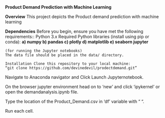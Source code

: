 **Product Demand Prediction with Machine Learning**

**Overview** 
        This project depicts the Product demand prediction with machine learning 

**Dependencies** 
Before you begin,
ensure you have met the following requirements::
  Python 3.x 
  Required Python libraries (install using pip or conda):
    **a) numpy
      b) pandas 
      c) plotly 
      d) matplotlib
      e) seaborn jupyter** 
      
    (for running the Jupyter notebooks)
    The data file should be placed in the data/ directory.
    
    Installation Clone this repository to your local machine:
    “git clone https://github.com/devinedevil/prodectdemand.git”

Navigate to Anaconda navigator and Click Launch Jupyternotebook.

On the browser jupyter environment head on to ‘new’ and click ‘ipykernel’ or open the demandanalysis.ipynb file.

Type the location of the Product_Demand.csv in ‘df’ variable with “ “.

Run each cell.
